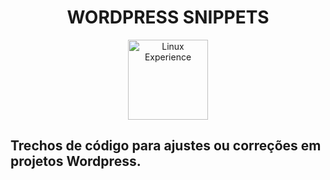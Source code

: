 <div align="center">
<h1  align="center">WORDPRESS SNIPPETS</h1>
</div>

<div align="center"> <img src="https://cdn-icons-png.flaticon.com/128/868/868786.png" alt="Linux Experience" width="128"> </div> 


## Trechos de código para ajustes ou correções em projetos Wordpress.

